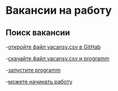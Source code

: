 # Вакансии на работу 
## Поиск вакансии 
-[откройте файл vacansy.csv в GitHab]()

-[скачайте файл vacansy.csv и programm]()

-[запустите programm]()

-[можете начинать работу]()
